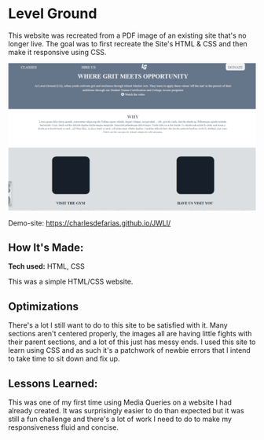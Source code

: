 # Level Ground
This website was recreated from a PDF image of an existing site that's no longer live. The goal was to first recreate the Site's HTML & CSS and then make it responsive using CSS.

![screenshot of Level Ground site](screenshot.png)

Demo-site: https://charlesdefarias.github.io/JWLI/

## How It's Made:

**Tech used:** HTML, CSS

This was a simple HTML/CSS website.

## Optimizations
There's a lot I still want to do to this site to be satisfied with it. Many sections aren't centered properly, the images all are having little fights with their parent sections, and a lot of this just has messy ends. I used this site to learn using CSS and as such it's a patchwork of newbie errors that I intend to take time to sit down and fix up.

## Lessons Learned:

This was one of my first time using Media Queries on a website I had already created. It was surprisingly easier to do than expected but it was still a fun challenge and there's a lot of work I need to do to make my responsiveness fluid and concise.
